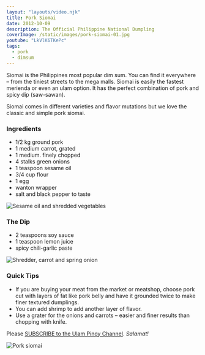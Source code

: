 ```yaml
---
layout: "layouts/video.njk"
title: Pork Siomai
date: 2012-10-09
description: The Official Philippine National Dumpling
coverImage: /static/images/pork-siomai-01.jpg
youtube: "LkVlK6TKePc"
tags:
  - pork
  - dimsum
---
```


Siomai is the Philippines most popular dim sum. You can find it everywhere – from the tiniest streets to the mega malls. Siomai is easily the fastest merienda or even an ulam option. It has the perfect combination of pork and spicy dip (saw-sawan).

Siomai comes in different varieties and flavor mutations but we love the classic and simple pork siomai.

### Ingredients
* 1/2 kg ground pork
* 1 medium carrot, grated
* 1 medium. finely chopped
* 4 stalks green onions
* 1 teaspoon sesame oil
* 3/4 cup flour
* 1 egg
* wanton wrapper
* salt and black pepper to taste

![Sesame oil and shredded vegetables](/static/images/sesame-oil-carrots.jpg?nf_resize=fit&w=960)

### The Dip
* 2 teaspoons soy sauce
* 1 teaspoon lemon juice
* spicy chili-garlic paste

![Shredder, carrot and spring onion](/static/images/shredder-carrots-onion.jpg?nf_resize=fit&w=960)

### Quick Tips
* If you are buying your meat from the market or meatshop, choose pork cut with layers of fat like pork belly and have it grounded twice to make finer textured dumplings.
* You can add shrimp to add another layer of flavor.
* Use a grater for the onions and carrots – easier and finer results than chopping with knife.

Please [SUBSCRIBE to the Ulam Pinoy Channel](http://www.youtube.com/user/ulampinoy). *Salamat!*

![Pork siomai](/static/images/pork-siomai-01.jpg?nf_resize=fit&w=960)




